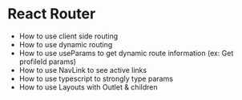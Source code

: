 # React Router
  - How to use client side routing
  - How to use dynamic routing
  - How to use useParams to get dynamic route information (ex: Get profileId params)
  - How to use NavLink to see active links
  - How to use typescript to strongly type params
  - How to use Layouts with Outlet & children